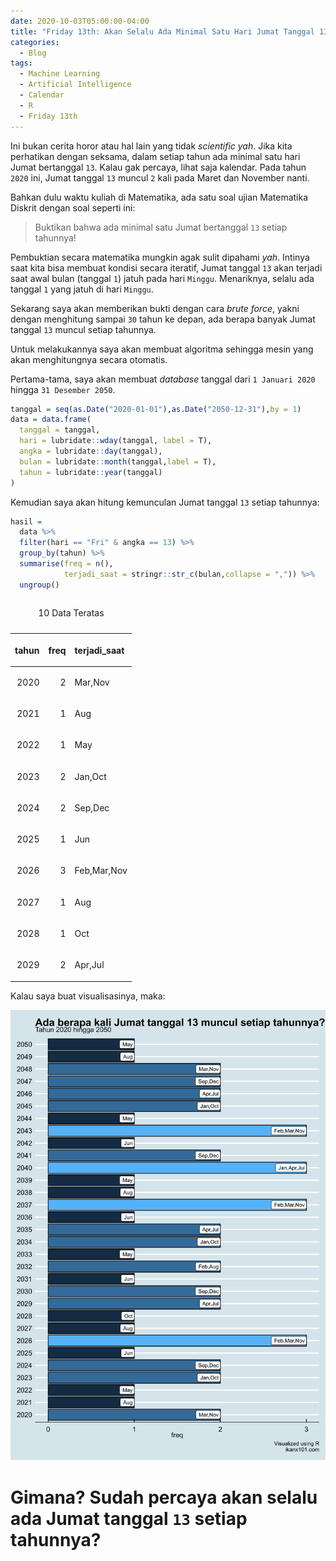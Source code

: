 ```yaml
---
date: 2020-10-03T05:00:00-04:00
title: "Friday 13th: Akan Selalu Ada Minimal Satu Hari Jumat Tanggal 13 dalam Setiap Tahun"
categories:
  - Blog
tags:
  - Machine Learning
  - Artificial Intelligence
  - Calendar
  - R
  - Friday 13th
---
```



Ini bukan cerita horor atau hal lain yang tidak *scientific* *yah*. Jika
kita perhatikan dengan seksama, dalam setiap tahun ada minimal satu hari
Jumat bertanggal `13`. Kalau gak percaya, lihat saja kalendar. Pada
tahun `2020` ini, Jumat tanggal `13` muncul `2` kali pada Maret dan
November nanti.

Bahkan dulu waktu kuliah di Matematika, ada satu soal ujian Matematika
Diskrit dengan soal seperti ini:

> Buktikan bahwa ada minimal satu Jumat bertanggal `13` setiap
> tahunnya\!

Pembuktian secara matematika mungkin agak sulit dipahami *yah*. Intinya
saat kita bisa membuat kondisi secara iteratif, Jumat tanggal `13` akan
terjadi saat awal bulan (tanggal `1`) jatuh pada hari `Minggu`.
Menariknya, selalu ada tanggal `1` yang jatuh di hari `Minggu`.

Sekarang saya akan memberikan bukti dengan cara *brute force*, yakni
dengan menghitung sampai `30` tahun ke depan, ada berapa banyak Jumat
tanggal `13` muncul setiap tahunnya.

Untuk melakukannya saya akan membuat algoritma sehingga mesin yang akan
menghitungnya secara otomatis.

Pertama-tama, saya akan membuat *database* tanggal dari `1 Januari 2020`
hingga `31 Desember 2050`.

``` r
tanggal = seq(as.Date("2020-01-01"),as.Date("2050-12-31"),by = 1)
data = data.frame(
  tanggal = tanggal,
  hari = lubridate::wday(tanggal, label = T),
  angka = lubridate::day(tanggal),
  bulan = lubridate::month(tanggal,label = T),
  tahun = lubridate::year(tanggal)
)
```

Kemudian saya akan hitung kemunculan Jumat tanggal `13` setiap tahunnya:

``` r
hasil = 
  data %>% 
  filter(hari == "Fri" & angka == 13) %>% 
  group_by(tahun) %>% 
  summarise(freq = n(),
            terjadi_saat = stringr::str_c(bulan,collapse = ",")) %>% 
  ungroup()
```

<table>

<caption>

10 Data Teratas

</caption>

<thead>

<tr>

<th style="text-align:right;">

tahun

</th>

<th style="text-align:right;">

freq

</th>

<th style="text-align:left;">

terjadi\_saat

</th>

</tr>

</thead>

<tbody>

<tr>

<td style="text-align:right;">

2020

</td>

<td style="text-align:right;">

2

</td>

<td style="text-align:left;">

Mar,Nov

</td>

</tr>

<tr>

<td style="text-align:right;">

2021

</td>

<td style="text-align:right;">

1

</td>

<td style="text-align:left;">

Aug

</td>

</tr>

<tr>

<td style="text-align:right;">

2022

</td>

<td style="text-align:right;">

1

</td>

<td style="text-align:left;">

May

</td>

</tr>

<tr>

<td style="text-align:right;">

2023

</td>

<td style="text-align:right;">

2

</td>

<td style="text-align:left;">

Jan,Oct

</td>

</tr>

<tr>

<td style="text-align:right;">

2024

</td>

<td style="text-align:right;">

2

</td>

<td style="text-align:left;">

Sep,Dec

</td>

</tr>

<tr>

<td style="text-align:right;">

2025

</td>

<td style="text-align:right;">

1

</td>

<td style="text-align:left;">

Jun

</td>

</tr>

<tr>

<td style="text-align:right;">

2026

</td>

<td style="text-align:right;">

3

</td>

<td style="text-align:left;">

Feb,Mar,Nov

</td>

</tr>

<tr>

<td style="text-align:right;">

2027

</td>

<td style="text-align:right;">

1

</td>

<td style="text-align:left;">

Aug

</td>

</tr>

<tr>

<td style="text-align:right;">

2028

</td>

<td style="text-align:right;">

1

</td>

<td style="text-align:left;">

Oct

</td>

</tr>

<tr>

<td style="text-align:right;">

2029

</td>

<td style="text-align:right;">

2

</td>

<td style="text-align:left;">

Apr,Jul

</td>

</tr>

</tbody>

</table>

Kalau saya buat visualisasinya, maka:

<img src="https://raw.githubusercontent.com/ikanx101/ikanx101.github.io/master/_posts/friday%2013th/posting_files/figure-gfm/unnamed-chunk-4-1.png" width="672" />

# Gimana? Sudah percaya akan selalu ada Jumat tanggal `13` setiap tahunnya?
